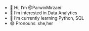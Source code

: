 - 👋 Hi, I’m @ParwinMirzaei
- 👀 I’m interested in Data Analytics
- 🌱 I’m currently learning Python, SQL
- 😄 Pronouns: she,her
